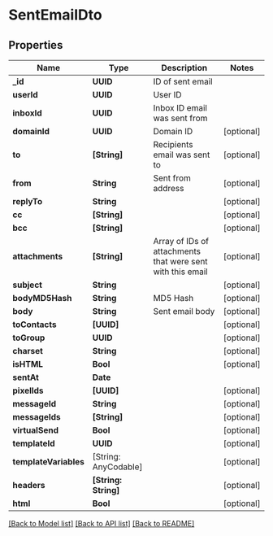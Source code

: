 # SentEmailDto

## Properties
Name | Type | Description | Notes
------------ | ------------- | ------------- | -------------
**_id** | **UUID** | ID of sent email | 
**userId** | **UUID** | User ID | 
**inboxId** | **UUID** | Inbox ID email was sent from | 
**domainId** | **UUID** | Domain ID | [optional] 
**to** | **[String]** | Recipients email was sent to | [optional] 
**from** | **String** | Sent from address | [optional] 
**replyTo** | **String** |  | [optional] 
**cc** | **[String]** |  | [optional] 
**bcc** | **[String]** |  | [optional] 
**attachments** | **[String]** | Array of IDs of attachments that were sent with this email | [optional] 
**subject** | **String** |  | [optional] 
**bodyMD5Hash** | **String** | MD5 Hash | [optional] 
**body** | **String** | Sent email body | [optional] 
**toContacts** | **[UUID]** |  | [optional] 
**toGroup** | **UUID** |  | [optional] 
**charset** | **String** |  | [optional] 
**isHTML** | **Bool** |  | [optional] 
**sentAt** | **Date** |  | 
**pixelIds** | **[UUID]** |  | [optional] 
**messageId** | **String** |  | [optional] 
**messageIds** | **[String]** |  | [optional] 
**virtualSend** | **Bool** |  | [optional] 
**templateId** | **UUID** |  | [optional] 
**templateVariables** | [String: AnyCodable] |  | [optional] 
**headers** | **[String: String]** |  | [optional] 
**html** | **Bool** |  | [optional] 

[[Back to Model list]](../README#documentation-for-models) [[Back to API list]](../README#documentation-for-api-endpoints) [[Back to README]](../README)


